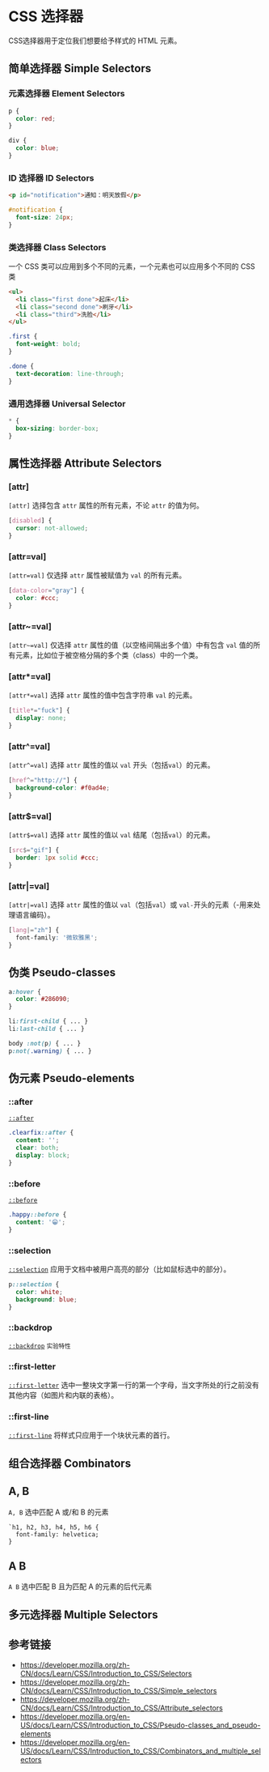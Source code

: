 # CSS 选择器

CSS选择器用于定位我们想要给予样式的 HTML 元素。

## 简单选择器 Simple Selectors
### 元素选择器 Element Selectors
```css
p {
  color: red;
}

div {
  color: blue;
}
```

### ID 选择器 ID Selectors
```html
<p id="notification">通知：明天放假</p>
```
```css
#notification {
  font-size: 24px;
}
```

### 类选择器 Class Selectors
一个 CSS 类可以应用到多个不同的元素，一个元素也可以应用多个不同的 CSS 类
```html
<ul>
  <li class="first done">起床</li>
  <li class="second done">刷牙</li>
  <li class="third">洗脸</li>
</ul>
```

```css
.first {
  font-weight: bold;
}

.done {
  text-decoration: line-through;
}
```

### 通用选择器 Universal Selector
```css
* {
  box-sizing: border-box;
}
```

## 属性选择器 Attribute Selectors
### [attr]
`[attr]` 选择包含 `attr` 属性的所有元素，不论 `attr` 的值为何。
```css
[disabled] {
  cursor: not-allowed;
}
```

### [attr=val]
`[attr=val]` 仅选择 `attr` 属性被赋值为 `val` 的所有元素。
```css
[data-color="gray"] {
  color: #ccc;
}
```

### [attr~=val]
`[attr~=val]` 仅选择 `attr` 属性的值（以空格间隔出多个值）中有包含 `val` 值的所有元素，比如位于被空格分隔的多个类（class）中的一个类。

### [attr*=val]
`[attr*=val]` 选择 `attr` 属性的值中包含字符串 `val` 的元素。
```css
[title*="fuck"] {
  display: none;
}
```

### [attr^=val]
`[attr^=val]` 选择 `attr` 属性的值以 `val` 开头（包括`val`）的元素。
```css
[href^="http://"] {
  background-color: #f0ad4e;
}
```

### [attr$=val]
`[attr$=val]` 选择 `attr` 属性的值以 `val` 结尾（包括`val`）的元素。
```css
[src$="gif"] {
  border: 1px solid #ccc;
}
```

### [attr|=val]
`[attr|=val]` 选择 `attr` 属性的值以 `val`（包括`val`）或 `val-`开头的元素（-用来处理语言编码）。
```css
[lang|="zh"] {
  font-family: '微软雅黑';
}
```

## 伪类 Pseudo-classes
```css
a:hover {
  color: #286090;
}
```
```css
li:first-child { ... }
li:last-child { ... }
```
```css
body :not(p) { ... }
p:not(.warning) { ... }
```

## 伪元素 Pseudo-elements
### ::after
[`::after`](https://developer.mozilla.org/en-US/docs/Web/CSS/::after)
```css
.clearfix::after {
  content: '';
  clear: both;
  display: block;
}
```
### ::before
[`::before`](https://developer.mozilla.org/en-US/docs/Web/CSS/::before)
```css
.happy::before {
  content: '😁';
}
```
### ::selection
[`::selection`](https://developer.mozilla.org/zh-CN/docs/Web/CSS/::selection) 应用于文档中被用户高亮的部分（比如鼠标选中的部分）。
```css
p::selection {
  color: white;
  background: blue;
}
```

### ::backdrop
[`::backdrop`](https://developer.mozilla.org/en-US/docs/Web/CSS/::backdrop) `实验特性`

### ::first-letter
[`::first-letter`](https://developer.mozilla.org/en-US/docs/Web/CSS/::first-letter) 选中一整块文字第一行的第一个字母，当文字所处的行之前没有其他内容（如图片和内联的表格）。

### ::first-line
[`::first-line`](https://developer.mozilla.org/en-US/docs/Web/CSS/::first-line) 将样式只应用于一个块状元素的首行。

## 组合选择器 Combinators
## A, B
`A, B` 选中匹配 A 或/和 B 的元素
```
`h1, h2, h3, h4, h5, h6 {
  font-family: helvetica;
}
```

## A B
`A B` 选中匹配 B 且为匹配 A 的元素的后代元素

## 多元选择器 Multiple Selectors

## 参考链接
* https://developer.mozilla.org/zh-CN/docs/Learn/CSS/Introduction_to_CSS/Selectors
* https://developer.mozilla.org/zh-CN/docs/Learn/CSS/Introduction_to_CSS/Simple_selectors
* https://developer.mozilla.org/zh-CN/docs/Learn/CSS/Introduction_to_CSS/Attribute_selectors
* https://developer.mozilla.org/en-US/docs/Learn/CSS/Introduction_to_CSS/Pseudo-classes_and_pseudo-elements
* https://developer.mozilla.org/en-US/docs/Learn/CSS/Introduction_to_CSS/Combinators_and_multiple_selectors
